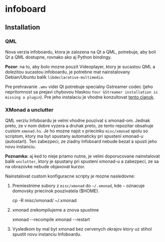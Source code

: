 infoboard
=========

Installation
------------


### QML

Nova verzia infoboardu, ktora je zalozena na Qt a QML, potrebuje, aby boli
Qt a QML dostupne, rovnako ako aj Python bindingy.

**Pozor**: na to, aby bolo mozne pouzit Videoplayer, ktory je sucastou QML a
dolezitou sucastou infoboardu, je potrebne mat nainstalovany Debian/Ubuntu
balik `libdeclarative-multimedia`.

Pre prehravanie `.wmv` videi Qt potrebuje specialny Gstreamer codec (jeho
nepritomnost sa prejavi chybovou hlaskou `Your GStreamer installation is
missing a plugin`). Pre jeho instalaciu je vhodne konzultovat [tento
clanok](http://askubuntu.com/a/456259).

### XMonad a unclutter

QML verziu Infoboardu je velmi vhodne pouzivat s xmonad-om. Jednak preto, ze v
nom dobre vyzera a druhak preto, ze tento repozitar obsahuje custom
`xmonad.hs`. Je ho mozne najst v priecinku `misc/xmonad` spolu so scriptom,
ktory ma byt spustany automaticky pri spusteni xmonad-u (autostart). Ten
zabezpeci, ze ziadny Infoboard nebude bezat a spusti jeho novu instanciu.

**Poznamka:** aj ked to nieje priamo nutne, je velmi doporucovane nainstalovat
balik `unclutter`, ktory je spustany pri spusteni xmonad-u a zabezpeci, ze sa
na obrazovke nebude objavovat kurzor.

Nainstalovat custom konfiguracne scripty je mozne nasledovne:

1. Premiestnime subory z `misc/xmonad` do `~/.xmonad`, kde `~` oznacuje
   domovsky priecinok pouzivatela ($HOME).


   cp -R misc/xmonad/ ~/.xmonad


2. xmonad zrekompilujeme a znova spustime


    xmonad --recompile
    xmonad --restart


3. Vysledkom by mal byt xmonad bez cervenych okrajov ktory uz stihol spustit
   novu instanciu Infoboardu.
